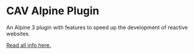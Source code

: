 # CAV Alpine Plugin

An Alpine 3 plugin with features to speed up the development of reactive websites.

[Read all info here.](package/README.md)
